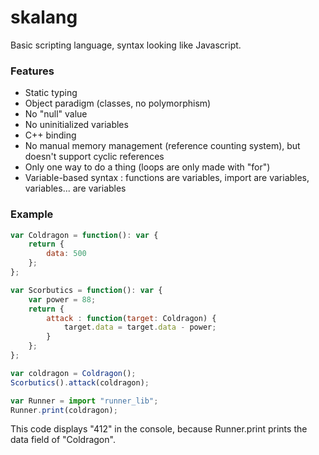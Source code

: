 # skalang

Basic scripting language, syntax looking like Javascript.

### Features
  * Static typing
  * Object paradigm (classes, no polymorphism)
  * No "null" value
  * No uninitialized variables
  * C++ binding
  * No manual memory management (reference counting system), but doesn't support cyclic references
  * Only one way to do a thing (loops are only made with "for")
  * Variable-based syntax : functions are variables, import are variables, variables... are variables
   
### Example
  
```javascript
var Coldragon = function(): var { 
	return { 
		data: 500
	}; 
};

var Scorbutics = function(): var {
	var power = 88;
	return {
		attack : function(target: Coldragon) {
			target.data = target.data - power;
		}
	};
}; 

var coldragon = Coldragon();
Scorbutics().attack(coldragon);

var Runner = import "runner_lib";
Runner.print(coldragon);

```

This code displays "412" in the console, because Runner.print prints the data field of "Coldragon".
